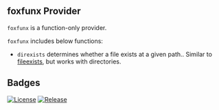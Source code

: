 ## foxfunx Provider

`foxfunx` is a function-only provider.

`foxfunx` includes below functions:
- `direxists` determines whether a file exists at a given path.. Similar to [fileexists](https://developer.hashicorp.com/terraform/language/functions/fileexists), but works with directories.

## Badges

[![License](https://img.shields.io/github/license/fox-md/terraform-provider-foxfunx)](/LICENSE)
[![Release](https://img.shields.io/github/v/release/fox-md/terraform-provider-foxfunx.svg)](https://github.com/fox-md/terraform-provider-foxfunx/releases/latest)
